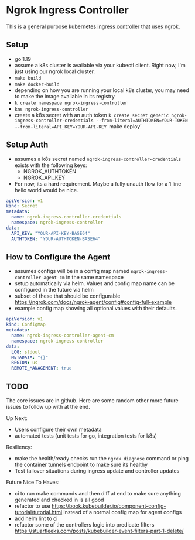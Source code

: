 # Ngrok Ingress Controller

This is a general purpose [kubernetes ingress controller](https://kubernetes.io/docs/concepts/services-networking/ingress-controllers/) that uses ngrok.

## Setup

* go 1.19
* assume a k8s cluster is available via your kubectl client. Right now, I'm just using our ngrok local cluster.
* `make build`
* `make docker-build`
*  depending on how you are running your local k8s cluster, you may need to make the image available in its registry
* `k create namespace ngrok-ingress-controller`
* `kns ngrok-ingress-controller`
* create a k8s secret with an auth token
`k create secret generic ngrok-ingress-controller-credentials --from-literal=AUTHTOKEN=YOUR-TOKEN --from-literal=API_KEY=YOUR-API-KEY
`make deploy`

## Setup Auth

* assumes a k8s secret named `ngrok-ingress-controller-credentials` exists with the following keys:
  * NGROK_AUTHTOKEN
  * NGROK_API_KEY
* For now, its a hard requirement. Maybe a fully unauth flow for a 1 line hello world would be nice.

```yaml
apiVersion: v1
kind: Secret
metadata:
  name: ngrok-ingress-controller-credentials
  namespace: ngrok-ingress-controller
data:
  API_KEY: "YOUR-API-KEY-BASE64"
  AUTHTOKEN: "YOUR-AUTHTOKEN-BASE64"
```

## How to Configure the Agent

* assumes configs will be in a config map named `ngrok-ingress-controller-agent-cm` in the same namespace
* setup automatically via helm. Values and config map name can be configured in the future via helm
* subset of these that should be configurable https://ngrok.com/docs/ngrok-agent/config#config-full-example
* example config map showing all optional values with their defaults.

```yaml
apiVersion: v1
kind: ConfigMap
metadata:
  name: ngrok-ingress-controller-agent-cm
  namespace: ngrok-ingress-controller
data:
  LOG: stdout
  METADATA: "{}"
  REGION: us
  REMOTE_MANAGEMENT: true
```

## TODO
The core issues are in github. Here are some random other more future issues to follow up with at the end.

Up Next:
* Users configure their own metadata
* automated tests (unit tests for go, integration tests for k8s)

Resiliency:
* make the health/ready checks run the `ngrok diagnose` command or ping the container tunnels endpoint to make sure its healthy
* Test failover situations during ingress update and controller updates

Future Nice To Haves:
* ci to run make commands and then diff at end to make sure anything generated and checked in is all good
* refactor to use https://book.kubebuilder.io/component-config-tutorial/tutorial.html instead of a normal config map for agent configs
* add helm lint to ci
* refactor some of the controllers logic into predicate filters https://stuartleeks.com/posts/kubebuilder-event-filters-part-1-delete/
